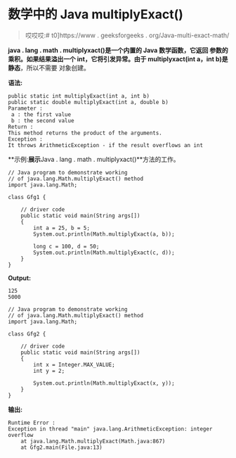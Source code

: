 # 数学中的 Java multiplyExact()

> 哎哎哎:# t0]https://www . geeksforgeeks . org/Java-multi-exact-math/

**java . lang . math . multiplyxact()**是一个内置的 Java 数学函数，它返回
参数的乘积。如果结果溢出一个 int，它将引发异常。由于 multiplyxact(int a，int b)是**静态**，所以不需要
对象创建。

**语法:**

```
public static int multiplyExact(int a, int b)
public static double multiplyExact(int a, double b)
Parameter :
 a : the first value
 b : the second value
Return :
This method returns the product of the arguments.
Exception :
It throws ArithmeticException - if the result overflows an int

```

**示例:**展示**Java . lang . math . multiplyxact()**方法的工作。

```
// Java program to demonstrate working
// of java.lang.Math.multiplyExact() method
import java.lang.Math;

class Gfg1 {

    // driver code
    public static void main(String args[])
    {
        int a = 25, b = 5;
        System.out.println(Math.multiplyExact(a, b));

        long c = 100, d = 50;
        System.out.println(Math.multiplyExact(c, d));
    }
}
```

**Output:**

```
125
5000

```

```
// Java program to demonstrate working
// of java.lang.Math.multiplyExact() method
import java.lang.Math;

class Gfg2 {

    // driver code
    public static void main(String args[])
    {
        int x = Integer.MAX_VALUE;
        int y = 2;

        System.out.println(Math.multiplyExact(x, y));
    }
}
```

**输出:**

```
Runtime Error :
Exception in thread "main" java.lang.ArithmeticException: integer overflow
    at java.lang.Math.multiplyExact(Math.java:867)
    at Gfg2.main(File.java:13)

```